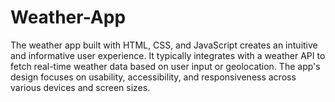 # Weather-App
 The weather app built with HTML, CSS, and JavaScript creates an intuitive and informative user experience. It typically integrates with a weather API to fetch real-time weather data based on user input or geolocation. The app's design focuses on usability, accessibility, and responsiveness across various devices and screen sizes.
